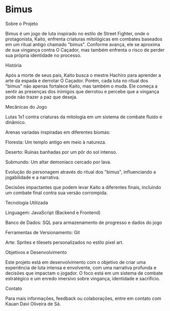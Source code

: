 # Bimus

Sobre o Projeto

Bimus é um jogo de luta inspirado no estilo de Street Fighter, onde o protagonista, Kaito, enfrenta criaturas mitológicas em combates baseados em um ritual antigo chamado "bimus". Conforme avança, ele se aproxima de sua vingança contra O Caçador, mas também enfrenta o risco de perder sua própria identidade no processo.

História

Após a morte de seus pais, Kaito busca o mestre Hachiro para aprender a arte da espada e derrotar O Caçador. Porém, cada luta no ritual dos "bimus" não apenas fortalece Kaito, mas também o muda. Ele começa a sentir as presenças dos inimigos que derrotou e percebe que a vingança pode não trazer a paz que deseja.

Mecânicas do Jogo

Lutas 1x1 contra criaturas da mitologia em um sistema de combate fluido e dinâmico.

Arenas variadas inspiradas em diferentes biomas:

Floresta: Um templo antigo em meio à natureza.

Deserto: Ruínas banhadas por um pôr do sol intenso.

Submundo: Um altar demoníaco cercado por lava.

Evolução do personagem através do ritual dos "bimus", influenciando a jogabilidade e a narrativa.

Decisões impactantes que podem levar Kaito a diferentes finais, incluindo um combate final contra sua versão corrompida.

Tecnologia Utilizada

Linguagem: JavaScript (Backend e Frontend)

Banco de Dados: SQL para armazenamento de progresso e dados do jogo

Ferramentas de Versionamento: Git

Arte: Sprites e tilesets personalizados no estilo pixel art.

Objetivos e Desenvolvimento

Este projeto está em desenvolvimento com o objetivo de criar uma experiência de luta intensa e envolvente, com uma narrativa profunda e decisões que impactam o jogador. O foco está em um sistema de combate estratégico e um enredo imersivo sobre vingança, identidade e sacrifício.

Contato

Para mais informações, feedback ou colaborações, entre em contato com Kauan Davi Oliveira de Sá.